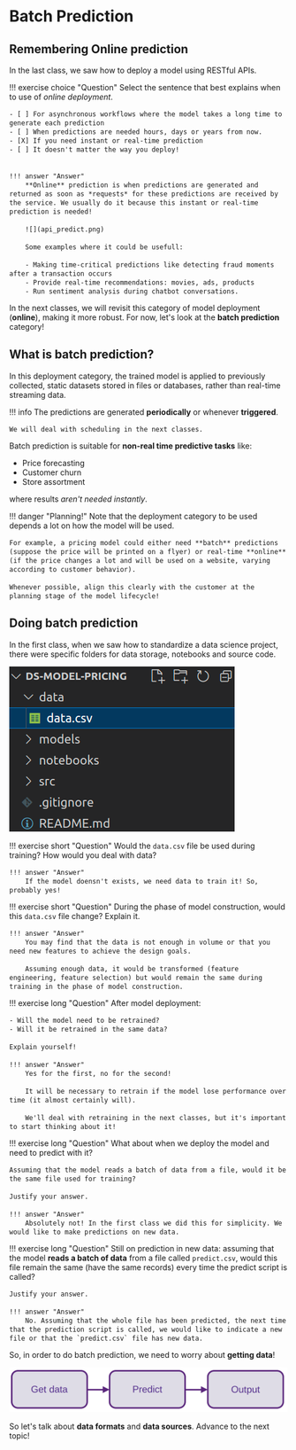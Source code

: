 # Batch Prediction

## Remembering **Online** prediction

In the last class, we saw how to deploy a model using RESTful APIs.

!!! exercise choice "Question"
    Select the sentence that best explains when to use of *online deployment*.

    - [ ] For asynchronous workflows where the model takes a long time to generate each prediction
    - [ ] When predictions are needed hours, days or years from now.
    - [X] If you need instant or real-time prediction
    - [ ] It doesn't matter the way you deploy!


    !!! answer "Answer"
        **Online** prediction is when predictions are generated and returned as soon as *requests* for these predictions are received by the service. We usually do it because this instant or real-time prediction is needed!

        ![](api_predict.png)

        Some examples where it could be usefull:

        - Making time-critical predictions like detecting fraud moments after a transaction occurs
        - Provide real-time recommendations: movies, ads, products
        - Run sentiment analysis during chatbot conversations.

In the next classes, we will revisit this category of model deployment (**online**), making it more robust. For now, let's look at the **batch prediction** category!

## What is batch prediction?

In this deployment category, the trained model is applied to previously collected, static datasets stored in files or databases, rather than real-time streaming data.

!!! info
    The predictions are generated **periodically** or whenever **triggered**.
    
    We will deal with scheduling in the next classes.

Batch prediction is suitable for **non-real time predictive tasks** like:

- Price forecasting
- Customer churn
- Store assortment

where results *aren't needed instantly*.

!!! danger "Planning!"
    Note that the deployment category to be used depends a lot on how the model will be used.
    
    For example, a pricing model could either need **batch** predictions (suppose the price will be printed on a flyer) or real-time **online** (if the price changes a lot and will be used on a website, varying according to customer behavior).

    Whenever possible, align this clearly with the customer at the planning stage of the model lifecycle!

## Doing batch prediction

In the first class, when we saw how to standardize a data science project, there were specific folders for data storage, notebooks and source code.

![](ds_project_data_folder.png)

!!! exercise short "Question"
    Would the `data.csv` file be used during training? How would you deal with data?

    !!! answer "Answer"
        If the model doensn't exists, we need data to train it! So, probably yes!

!!! exercise short "Question"
    During the phase of model construction, would this `data.csv` file change? Explain it.

    !!! answer "Answer"
        You may find that the data is not enough in volume or that you need new features to achieve the design goals.

        Assuming enough data, it would be transformed (feature engineering, feature selection) but would remain the same during training in the phase of model construction.

!!! exercise long "Question"
    After model deployment:

    - Will the model need to be retrained?
    - Will it be retrained in the same data?

    Explain yourself!

    !!! answer "Answer"
        Yes for the first, no for the second!

        It will be necessary to retrain if the model lose performance over time (it almost certainly will).

        We'll deal with retraining in the next classes, but it's important to start thinking about it!

!!! exercise long "Question"
    What about when we deploy the model and need to predict with it?
    
    Assuming that the model reads a batch of data from a file, would it be the same file used for training?

    Justify your answer.

    !!! answer "Answer"
        Absolutely not! In the first class we did this for simplicity. We would like to make predictions on new data.

!!! exercise long "Question"
    Still on prediction in new data: assuming that the model **reads a batch of data** from a file called `predict.csv`, would this file remain the same (have the same records) every time the predict script is called?

    Justify your answer.

    !!! answer "Answer"
        No. Assuming that the whole file has been predicted, the next time that the prediction script is called, we would like to indicate a new file or that the `predict.csv` file has new data.

So, in order to do batch prediction, we need to worry about **getting data**!

![](data_predict_output.png)

So let's talk about **data formats** and **data sources**. Advance to the next topic!